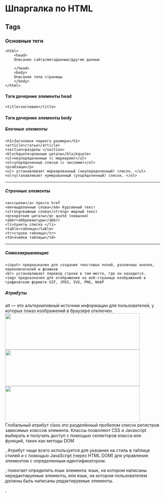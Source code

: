 # Шпаргалка по HTML
## Tags
### Основные теги
```
<html> 
    <head>
    Описание сайта/метаданные/другие данные 
     
    </head>
    <body>
    Описание тела страницы
    </body>
</html>
```
#### Тэги дочерние элементы head
`<title>заглавие</title>`  

#### Тэги дочерние элементы body
##### Блочные элементы
```
<h1>Заголовок первого размера</h1>
<article>статьи</article>
<section>разделы </section>
<blockquote>длинные цитаты</blockquote>
<ul>неупорядоченные (с маркером)</ul>
<ol>упорядоченные списки (с числами)</ol>
<p>абзацы</p>
<ul> устанавливает маркированный (неупорядоченный) список. </ul>
<ol>устанавливает нумерованный (упорядоченный) список. </ol>
```
---
##### Строчные элементы
```
<a>ссылки</a> просто href
<em>выделенные слова</em> Курсивный текст
<strong>важные слова</strong> жирный текст
<q>короткие цитаты</q> quote (ковычки)
<abbr>аббревиатуры</abbr>
<li>пункты списка </li>
<table>таблица</table>
<tr>строки таблицы</tr>
<td>ячейки таблицы</td>
```
---
##### Самозакрывающие
```
<input> предназначен для создания текстовых полей, различных кнопок, переключателей и флажков  
<br> устанавливает перевод строки в том месте, где он находится.  
<img> предназначен для отображения на веб-странице изображений в графическом формате GIF, JPEG, SVG, PNG, WebP  
```
##### Атрибуты
alt — это альтернативный источник информации для пользователей, у которых показ изображений в браузере отключен.
<img src="title.png" width="438" height="118" alt=""> 
<img alt="" height="118" width="438" src="title.png">
<img 
  src="title.png" 
  width="438" height="118" 
  alt="">
 <class>Глобальный атрибут class это разделённый пробелом список регистров зависимых классов элемента. Классы позволяют CSS и Javascript выбирать и получать доступ с помощью селекторов класса или функций, таких как методы DOM 

  , <id>Атрибут чаще всего используется для указания на стиль в таблице стилей и с помощью JavaScript (через HTML DOM) для управления элементом с определенным идентификатором.

  , <lang>помогает определить язык элемента: язык, на котором написаны нередактируемые элементы, или язык, на котором пользователем должны быть написаны редактируемые элементы.

  , <style>содержит объявления стилей CSS, которые могут применяться к элементу.

  , <title> глобальный атрибут содержит текст, представляющий консультативную информацию, относящуюся к элементу, к которому он
 принадлежит.

  <type>позволяет создавать разные части интерфейса и обеспечивать взаимодействие с пользователем.
<input type="button" value="Кнопка">

/images/pic.png >Черта (/) перед адресом говорит о том, что адресация начинается от корня сайта. Ссылка ведёт на файл pic.png, который располагается в папке images. А та в свою очередь размещена в корне сайта.

../help/me.html> Две точки перед именем указывают браузеру перейти на уровень выше в списке папок сайта и там «поискать» в папке help файл с именем me.html.

manual/info.html >Если перед именем папки нет никаких дополнительных символов, вроде точек или черты, то папка размещена внутри текущей папки, а уже в ней находится файл info.html.

<meter>счетчик, измеритель используется для вывода значения в некотором известном диапазоне.